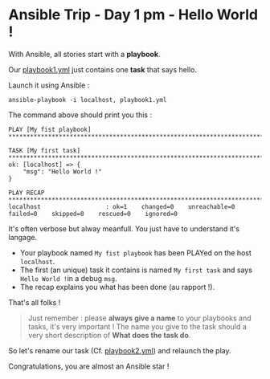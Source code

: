 # Ansible Trip - Day 1 pm - Hello World !

With Ansible, all stories start with a **playbook**.

Our [playbook1.yml](playbook1.yml) just contains one **task** that says hello.

Launch it using Ansible :

```
ansible-playbook -i localhost, playbook1.yml
```

The command above should print you this :

```
PLAY [My fist playbook] *******************************************************************************************************************

TASK [My first task] **********************************************************************************************************************
ok: [localhost] => {
    "msg": "Hello World !"
}

PLAY RECAP ********************************************************************************************************************************
localhost                  : ok=1    changed=0    unreachable=0    failed=0    skipped=0    rescued=0    ignored=0
```

It's often verbose but alway meanfull. You just have to understand it's langage.

* Your playbook named `My fist playbook` has been PLAYed on the host `localhost`.
* The first (an unique) task it contains is named `My first task` and says `Hello World !`in a debug `msg`.
* The recap explains you what has been done (au rapport !).

That's all folks !

> Just remember : please **always give a name** to your playbooks and tasks, it's very important !
The name you give to the task should a very short description of **What does the task do**.

So let's rename our task (Cf. [playbook2.yml](playbook2.yml)) and relaunch the play.

Congratulations, you are almost an Ansible star !
